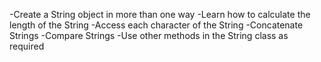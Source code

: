 -Create a String object in more than one way
-Learn how to calculate the length of the String
-Access each character of the String
-Concatenate Strings
-Compare Strings
-Use other methods in the String class as required


